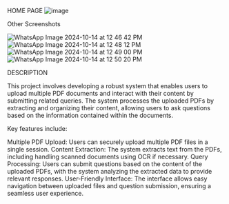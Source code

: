 HOME PAGE
![image](https://github.com/user-attachments/assets/5b34f31e-f359-4826-82c9-b4335804f0db)


Other Screenshots 

![WhatsApp Image 2024-10-14 at 12 46 42 PM](https://github.com/user-attachments/assets/81a5b133-6d4d-41db-b806-1d03407ce516)
![WhatsApp Image 2024-10-14 at 12 48 12 PM](https://github.com/user-attachments/assets/96c50710-e1c2-44ea-9a18-e29416e20ae3)
![WhatsApp Image 2024-10-14 at 12 49 00 PM](https://github.com/user-attachments/assets/80951006-5afd-4db5-b2b6-3e2ff373ad22)
![WhatsApp Image 2024-10-14 at 12 50 20 PM](https://github.com/user-attachments/assets/0c97eb91-c6e7-41af-909e-31cc028f2ec2)


DESCRIPTION 

This project involves developing a robust system that enables users to upload multiple PDF documents and interact with their content by submitting related queries. The system processes the uploaded PDFs by extracting and organizing their content, allowing users to ask questions based on the information contained within the documents.

Key features include:

Multiple PDF Upload: Users can securely upload multiple PDF files in a single session.
Content Extraction: The system extracts text from the PDFs, including handling scanned documents using OCR if necessary.
Query Processing: Users can submit questions based on the content of the uploaded PDFs, with the system analyzing the extracted data to provide relevant responses.
User-Friendly Interface: The interface allows easy navigation between uploaded files and question submission, ensuring a seamless user experience.
